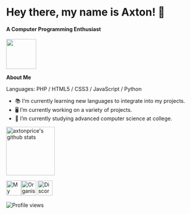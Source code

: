 # Hey there, my name is Axton! 👋
#### A Computer Programming Enthusiast
<img height="80px" src="https://discord.c99.nl/widget/theme-3/360832097495285761.png" />

**About Me**

Languages: PHP / HTML5 / CSS3 / JavaScript / Python

- 📚 I’m currently learning new languages to integrate into my projects.
- 🖥️ I’m currently working on a variety of projects.
- 🏫 I’m currently studying advanced computer science at college.

<a href="https://github.com/axtonprice?tab=repositories">
<img height="130px" src="https://github-readme-stats.vercel.app/api?username=axtonprice&show_icons=true&count_private=true&include_all_commits=true&line_height=21&cache_seconds=1800&theme=algolia" alt="axtonprice's github stats" />
</a>

[<img src='https://img.icons8.com/plasticine/512/resume.png' alt='My Portfolio' height='40'>](https://axtonprice.me)[<img src='https://img.icons8.com/color/512/internet.png' alt='Organisation Website' height='40'>](https://axtonprice.com) 
 [<img src='https://img.icons8.com/color/512/discord--v2.png' alt='Discord Server' height='40'>](https://discord.gg/dP3MuBATGc)

![Profile views](https://komarev.com/ghpvc/?username=axtonprice&color=brightgreen)
